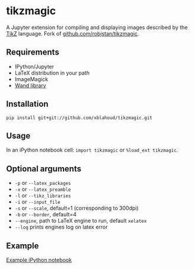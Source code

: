 # tikzmagic

A Jupyter extension for compiling and displaying images described by the [TikZ](http://www.texample.net/tikz/) language.
Fork of [github.com/robjstan/tikzmagic](https://github.com/robjstan/tikzmagic).

## Requirements

- IPython/Jupyter
- LaTeX distribution in your path
- ImageMagick
- [Wand library](http://docs.wand-py.org/)

## Installation

```pip install git+git://github.com/xblahoud/tikzmagic.git```

## Usage

In an iPython notebook cell: `import tikzmagic` or `%load_ext tikzmagic`.

## Optional arguments

- `-p` or `--latex_packages`
- `-x` or `--latex_preamble`
- `-l` or `--tikz_libraries`
- `-i` or `--input_file`
- `-s` or `--scale`, default=1 (corresponding to 300dpi)
- `-b` or `--border`, default=4
- `--engine`, path to LaTeX engine to run, default `xelatex`
- `--log` prints engines log on latex error

## Example

[Example iPython notebook](example.ipynb)
